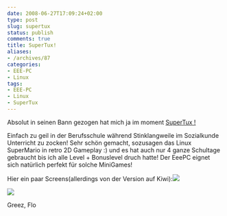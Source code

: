 ```yaml
---
date: 2008-06-27T17:09:24+02:00
type: post
slug: supertux
status: publish
comments: true
title: SuperTux!
aliases:
- /archives/87
categories:
- EEE-PC
- Linux
tags:
- EEE-PC
- Linux
- SuperTux
---
```


Absolut in seinen Bann gezogen hat mich ja im moment [SuperTux !
](http://supertux.lethargik.org/screenshots.html)

Einfach zu geil in der Berufsschule während Stinklangweile im Sozialkunde Unterricht zu zocken! Sehr schön gemacht, sozusagen das Linux SuperMario in retro 2D Gameplay :) und es hat auch nur 4 ganze Schultage gebraucht bis ich alle Level + Bonuslevel druch hatte! Der EeePC eignet sich natürlich perfekt für solche MiniGames!

Hier ein paar Screens(allerdings von der Version auf Kiwi):![](http://farm4.static.flickr.com/3285/2615606085_2307218602.jpg?v=0)

![](http://farm4.static.flickr.com/3274/2616433976_24049e58a2.jpg?v=0)

Greez, Flo
